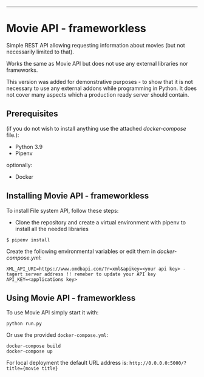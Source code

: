 --------------------
# Movie API - frameworkless
Simple REST API allowing requesting information about movies (but not necessarily limited to that).


Works the same as Movie API but does not use any external libraries nor frameworks.


This version was added for demonstrative purposes - to show that it is not necessary to use any external addons while
programming in Python. It does not cover many aspects which a production ready server should contain.
  
## Prerequisites
(if you do not wish to install anything use the attached *docker-compose* file.):
* Python 3.9
* Pipenv

optionally: 
* Docker


## Installing Movie API - frameworkless

To install File system API, follow these steps:
* Clone the repository and create a virtual environment with pipenv to install all the needed libraries
```
$ pipenv install
```
Create the following environmental variables or edit them in *docker-compose.yml*:
```
XML_API_URI=https://www.omdbapi.com/?r=xml&apikey=<your api key> - tagert server address !! remeber to update your API key
API_KEY=<applications key>
```

## Using Movie API - frameworkless

To use Movie API simply start it with:
```
python run.py 
```
Or use the provided `docker-compose.yml`:
```
docker-compose build
docker-compose up
```

For local deployment the default URL address is: `http://0.0.0.0:5000/?title={movie title}`